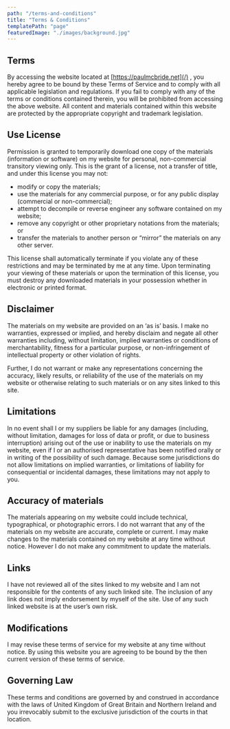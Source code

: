 ```yaml
---
path: "/terms-and-conditions"
title: "Terms & Conditions"
templatePath: "page"
featuredImage: "./images/background.jpg"
---
```


## Terms

By accessing the website located at [https://paulmcbride.net](/) , you hereby agree to be bound by these Terms of Service and to comply with all applicable legislation and regulations. If you fail to comply with any of the terms or conditions contained therein, you will be prohibited from accessing the above website. All content and materials contained within this website are protected by the appropriate copyright and trademark legislation.

## Use License

Permission is granted to temporarily download one copy of the materials (information or software) on my website for personal, non-commercial transitory viewing only. This is the grant of a license, not a transfer of title, and under this license you may not:

- modify or copy the materials;
- use the materials for any commercial purpose, or for any public display (commercial or non-commercial);
- attempt to decompile or reverse engineer any software contained on my website;
- remove any copyright or other proprietary notations from the materials; or
- transfer the materials to another person or “mirror” the materials on any other server.

This license shall automatically terminate if you violate any of these restrictions and may be terminated by me at any time. Upon terminating your viewing of these materials or upon the termination of this license, you must destroy any downloaded materials in your possession whether in electronic or printed format.

## Disclaimer

The materials on my website are provided on an ‘as is’ basis. I make no warranties, expressed or implied, and hereby disclaim and negate all other warranties including, without limitation, implied warranties or conditions of merchantability, fitness for a particular purpose, or non-infringement of intellectual property or other violation of rights.

Further, I do not warrant or make any representations concerning the accuracy, likely results, or reliability of the use of the materials on my website or otherwise relating to such materials or on any sites linked to this site.

## Limitations

In no event shall I or my suppliers be liable for any damages (including, without limitation, damages for loss of data or profit, or due to business interruption) arising out of the use or inability to use the materials on my website, even if I or an authorised representative has been notified orally or in writing of the possibility of such damage. Because some jurisdictions do not allow limitations on implied warranties, or limitations of liability for consequential or incidental damages, these limitations may not apply to you.

## Accuracy of materials

The materials appearing on my website could include technical, typographical, or photographic errors. I do not warrant that any of the materials on my website are accurate, complete or current. I may make changes to the materials contained on my website at any time without notice. However I do not make any commitment to update the materials.

## Links

I have not reviewed all of the sites linked to my website and I am not responsible for the contents of any such linked site. The inclusion of any link does not imply endorsement by myself of the site. Use of any such linked website is at the user’s own risk.

## Modifications

I may revise these terms of service for my website at any time without notice. By using this website you are agreeing to be bound by the then current version of these terms of service.

## Governing Law

These terms and conditions are governed by and construed in accordance with the laws of United Kingdom of Great Britain and Northern Ireland and you irrevocably submit to the exclusive jurisdiction of the courts in that location.
